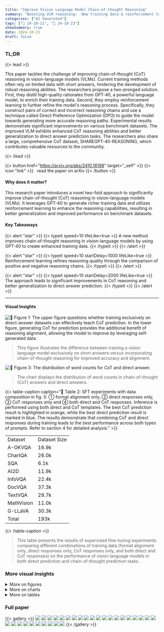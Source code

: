```yaml
---
title: "Improve Vision Language Model Chain-of-thought Reasoning"
summary: "Boosting VLM reasoning:  New training data & reinforcement learning unlock superior chain-of-thought capabilities."
categories: ["AI Generated"]
tags: ["🔖 24-10-21", "🤗 24-10-23"]
showSummary: true
date: 2024-10-21
draft: false
---
```


### TL;DR


{{< lead >}}

This paper tackles the challenge of improving chain-of-thought (CoT) reasoning in vision-language models (VLMs). Current training methods often rely on limited data with short answers, hindering the development of robust reasoning abilities.  The researchers propose a two-pronged solution. First, they distill high-quality rationales from GPT-40, a powerful language model, to enrich their training data. Second, they employ reinforcement learning to further refine the model's reasoning process.  Specifically, they construct pairs of correct and incorrect reasoning chains and use a technique called Direct Preference Optimization (DPO) to guide the model towards generating more accurate reasoning paths.  Experimental results demonstrate significant improvements on various benchmark datasets. The improved VLM exhibits enhanced CoT reasoning abilities and better generalization to direct answer prediction tasks. The researchers also share a large, comprehensive CoT dataset, SHAREGPT-40-REASONING, which contributes valuable resources to the community.

{{< /lead >}}


{{< button href="https://arxiv.org/abs/2410.16198" target="_self" >}}
{{< icon "link" >}} &nbsp; read the paper on arXiv
{{< /button >}}

#### Why does it matter?
This research paper introduces a novel two-fold approach to significantly improve chain-of-thought (CoT) reasoning in vision-language models (VLMs).  It leverages GPT-40 to generate richer training data and utilizes reinforcement learning to enhance the reasoning capabilities, resulting in better generalization and improved performance on benchmark datasets.
#### Key Takeaways

{{< alert "star" >}}
{{< typeit speed=10 lifeLike=true >}} A new method improves chain-of-thought reasoning in vision-language models by using GPT-40 to create enhanced training data. {{< /typeit >}}
{{< /alert >}}

{{< alert "star" >}}
{{< typeit speed=10 startDelay=1000 lifeLike=true >}} Reinforcement learning refines reasoning quality through the comparison of positive and negative reasoning chains. {{< /typeit >}}
{{< /alert >}}

{{< alert "star" >}}
{{< typeit speed=10 startDelay=2000 lifeLike=true >}} The approach leads to significant improvements in CoT reasoning and better generalization to direct answer prediction. {{< /typeit >}}
{{< /alert >}}

------
#### Visual Insights



![](figures/figures_2_0.png "🔼 Figure 1: The upper figure questions whether training exclusively on direct-answer datasets can effectively teach CoT prediction. In the lower figure, generating CoT for prediction provides the additional benefit of reasoning alignment, allowing the model to improve by leveraging self-generated data.")

> This figure illustrates the difference between training a vision language model exclusively on short answers versus incorporating chain-of-thought reasoning for improved accuracy and alignment.





![](charts/charts_3_0.png "🔼 Figure 3: The distribution of word counts for CoT and direct answer.")

> The chart displays the distribution of word counts in chain-of-thought (CoT) answers and direct answers.





{{< table-caption caption="🔽 Table 2: SFT experiments with data composition in fig. 5: ① format alignment only, ② direct responses only, ③ CoT responses only and ④ both direct and CoT responses. Inference is performed using both direct and CoT templates. The best CoT prediction result is highlighted in orange, while the best direct prediction result is marked in blue. The results demonstrate that combining CoT and direct responses during training leads to the best performance across both types of prompts. Refer to section 4 for detailed analysis." >}}
<br><table id='8' style='font-size:16px'><tr><td>Dataset</td><td>Dataset Size</td></tr><tr><td>A-OKVQA</td><td>16.9k</td></tr><tr><td>ChartQA</td><td>26.0k</td></tr><tr><td>SQA</td><td>6.1k</td></tr><tr><td>AI2D</td><td>11.9k</td></tr><tr><td>InfoVQA</td><td>22.4k</td></tr><tr><td>DocVQA</td><td>37.3k</td></tr><tr><td>TextVQA</td><td>29.7k</td></tr><tr><td>MathVision</td><td>11.0k</td></tr><tr><td>G-LLaVA</td><td>30.3k</td></tr><tr><td>Total</td><td>193k</td></tr></table>{{< /table-caption >}}

> This table presents the results of supervised fine-tuning experiments comparing different combinations of training data (format alignment only, direct responses only, CoT responses only, and both direct and CoT responses) on the performance of vision language models in both direct prediction and chain-of-thought prediction tasks.



### More visual insights

<details>
<summary>More on figures
</summary>


![](figures/figures_3_0.png "🔼 Figure 2: Workflow diagram showing: a) the use of GPT-40 to generate rationale given short annotations; b) SFT of open-source VLM for CoT reasoning; c) Build preference dataset for reinforcement learning with DPO to enhance reasoning.")

> The figure illustrates the three-stage pipeline for improving VLM chain-of-thought reasoning: rationale distillation from GPT-40, supervised fine-tuning with chain-of-thought data, and reinforcement learning using direct preference optimization.


![](figures/figures_4_0.png "🔼 Figure 1: The upper figure questions whether training exclusively on direct-answer datasets can effectively teach CoT prediction. In the lower figure, generating CoT for prediction provides the additional benefit of reasoning alignment, allowing the model to improve by leveraging self-generated data.")

> This figure illustrates the difference between training a Vision Language Model (VLM) exclusively on direct answers versus generating chain-of-thought (CoT) reasoning for prediction, highlighting the benefits of reasoning alignment using self-generated data.


![](figures/figures_5_0.png "🔼 Figure 5: The upper section displays the data sources used for the SFT experiments, while the lower section illustrates the data composition for model training.")

> The figure shows the data sources and composition used in the supervised fine-tuning (SFT) experiments for training the vision-language models.


![](figures/figures_10_0.png "🔼 Figure 1: The upper figure questions whether training exclusively on direct-answer datasets can effectively teach CoT prediction. In the lower figure, generating CoT for prediction provides the additional benefit of reasoning alignment, allowing the model to improve by leveraging self-generated data.")

> The figure illustrates the difference between training a vision language model exclusively on direct answers versus generating chain-of-thought (CoT) reasoning for prediction, highlighting the benefits of CoT for reasoning alignment and improved model performance.


![](figures/figures_10_1.png "🔼 Figure 1: The upper figure questions whether training exclusively on direct-answer datasets can effectively teach CoT prediction. In the lower figure, generating CoT for prediction provides the additional benefit of reasoning alignment, allowing the model to improve by leveraging self-generated data.")

> The figure illustrates the difference between training a vision language model exclusively on short answers versus training it with chain-of-thought reasoning, highlighting the benefits of the latter for reasoning alignment and improved performance.


![](figures/figures_16_0.png "🔼 Figure A.3: An example from the A-OKVQA dataset highlights cases where the annotated answer does not match the GPT-40-generated answer. In these cases, the GPT-40 answers are correct, while the annotations contain labeling errors. In the left figure, the sign reads 'dentist' (correctly identified by GPT-40), and the answer should relate to 'teeth,' not ‘heart' as in the annotation. In the right figure, the fridge contains beer, but the annotation incorrectly labels it as 'water.' Consequently, we filter out instances where the GPT-40-generated answer does not match the annotated answers.")

> The figure shows two examples from the A-OKVQA dataset where the GPT-40 generated answers are correct but the annotations contain errors, highlighting the need for filtering mismatched annotations during data distillation.


![](figures/figures_16_1.png "🔼 Figure A.3: An example from the A-OKVQA dataset highlights cases where the annotated answer does not match the GPT-40-generated answer. In these cases, the GPT-40 answers are correct, while the annotations contain labeling errors. In the left figure, the sign reads 'dentist' (correctly identified by GPT-40), and the answer should relate to ‘teeth,’ not ‘heart’ as in the annotation. In the right figure, the fridge contains beer, but the annotation incorrectly labels it as ‘water.’ Consequently, we filter out instances where the GPT-40-generated answer does not match the annotated answers.")

> The figure shows two examples from the A-OKVQA dataset illustrating annotation errors in which GPT-40 generated correct answers, while the provided annotations contained errors.


</details>



<details>
<summary>More on charts
</summary>


![](charts/charts_9_0.png "🔼 Figure 6: The figures illustrate the performance of the DPO model as a verifier on ChartQA, A-OKVQA, and MathVista. Compared to the model trained with RLAIF-V, the model trained on our reasoning data pairs consistently shows improvement in both best-of-N selection and weighted voting.")

> The chart displays the performance of the DPO model as a verifier on three datasets (ChartQA, A-OKVQA, and MathVista) using three re-ranking methods (weighted voting with DPO, majority voting, and best-of-N with DPO) across different numbers of candidate answers.


![](charts/charts_9_1.png "🔼 Figure 6: The figures illustrate the performance of the DPO model as a verifier on ChartQA, A-OKVQA, and MathVista. Compared to the model trained with RLAIF-V, the model trained on our reasoning data pairs consistently shows improvement in both best-of-N selection and weighted voting.")

> The chart displays the performance of the DPO model as a verifier for three different datasets (ChartQA, A-OKVQA, and MathVista), comparing its performance with and without RLAIF-V training.


![](charts/charts_10_0.png "🔼 Figure C.1: Randomly sampled examples from LLAVA-NEXT-8B with temperature=1.0 for a test case in ChartQA reveal that the model struggles to effectively follow the CoT prompt. In Sample 1, the model refuses to answer the question. In Samples 2-4, the model generates an answer first, followed by an explanation. In the final sample, the model produces a description instead of reasoning through the question, without providing an answer.")

> The chart displays examples of the LLAVA-Next-8B model's responses to a question about counting food items in a bar chart, demonstrating its inconsistent handling of a chain-of-thought (CoT) prompt.


![](charts/charts_25_0.png "🔼 Figure 3: The distribution of word counts for CoT and direct answer.")

> The chart displays the distribution of word counts in chain-of-thought (CoT) answers and direct answers.


![](charts/charts_27_0.png "🔼 Figure C.4: Randomly sampled examples from LLAVA-NEXT-FORMAT with a temperature setting of 1.0, evaluated on the same test case in ChartQA, show that after training on 450 format-aligned data, the model is able to follow the CoT prompt by verbalizing the thought process and providing a short answer.")

> The chart displays a bar graph showing the long-term price index of various food commodities from 1850 to 2015, with each bar representing a different food item and its length proportional to the price index value.


</details>



<details>
<summary>More on tables
</summary>


{{< table-caption caption="🔽 Table 2: SFT experiments with data composition in fig. 5: ① format alignment only, ② direct responses only, ③ CoT responses only and ④ both direct and CoT responses. Inference is performed using both direct and CoT templates. The best CoT prediction result is highlighted in orange, while the best direct prediction result is marked in blue. The results demonstrate that combining CoT and direct responses during training leads to the best performance across both types of prompts. Refer to section 4 for detailed analysis." >}}
<table id='2' style='font-size:16px'><tr><td>Methods</td><td>Prompting</td><td>A-OK</td><td>ChartQA</td><td>DocVQA</td><td>InfoVQA</td><td>TextVQA</td><td>AI2D</td><td>SQA</td><td>MathVista</td><td>Avg</td></tr><tr><td>LLaVA-Next</td><td>direct</td><td>85.8</td><td>70.2</td><td>75.7</td><td>37.7</td><td>68.2</td><td>71.5</td><td>75.4</td><td>39.3</td><td>65.5</td></tr><tr><td>+ Format ①</td><td>CoT</td><td>84.3</td><td>71.2</td><td>67</td><td>34.9</td><td>62.2</td><td>67.4</td><td>74.4</td><td>40.3</td><td>62.7</td></tr><tr><td>LLaVA-Next</td><td>direct</td><td>86.4</td><td>73.7</td><td>78</td><td>45.4</td><td>71.9</td><td>78.8</td><td>91.5</td><td>43.2</td><td>71.1</td></tr><tr><td>+ Direct ②</td><td>CoT</td><td>85.7</td><td>71.8</td><td>68.8</td><td>38.6</td><td>63.6</td><td>72.5</td><td>85.4</td><td>38.6</td><td>65.6</td></tr><tr><td>LLaVA-Next</td><td>direct</td><td>84.9</td><td>71.8</td><td>81.2</td><td>45.7</td><td>72.1</td><td>75.3</td><td>85</td><td>41.9</td><td>69.7</td></tr><tr><td>+ Cot ③</td><td>CoT</td><td>85.1</td><td>82.2</td><td>81.2</td><td>49.7</td><td>69.9</td><td>77</td><td>91.3</td><td>49.2</td><td>73.2</td></tr><tr><td>LLaVA-Reasoner</td><td>direct</td><td>85.4</td><td>76.1</td><td>82.9</td><td>50.6</td><td>73.1</td><td>79.4</td><td>90.4</td><td>44.3</td><td>72.8</td></tr><tr><td>-SFT ④</td><td>CoT</td><td>86.2</td><td>83.0</td><td>81.8</td><td>51.6</td><td>71.1</td><td>78.5</td><td>92.7</td><td>50.6</td><td>74.4</td></tr></table>{{< /table-caption >}}

> The table presents the performance of different models trained with varying combinations of direct and chain-of-thought (CoT) response data, demonstrating that combining both improves performance on both direct and CoT prediction tasks.


{{< table-caption caption="🔽 Table 2: SFT experiments with data composition in fig. 5: ① format alignment only, ② direct responses only, ③ CoT responses only and ④ both direct and CoT responses. Inference is performed using both direct and CoT templates. The best CoT prediction result is highlighted in orange, while the best direct prediction result is marked in blue. The results demonstrate that combining CoT and direct responses during training leads to the best performance across both types of prompts. Refer to section 4 for detailed analysis." >}}
<br><table id='11' style='font-size:16px'><tr><td>Data Config</td><td>Math Vista (direct/CoT)</td></tr><tr><td>format only ①</td><td>39.3/40.3</td></tr><tr><td>MV</td><td>41.0/43.4</td></tr><tr><td>MV+GL</td><td>43.2/44.9</td></tr><tr><td>MV+GL+MP50k</td><td>42.3/45.6</td></tr><tr><td>MV+GL+MP100k</td><td>43.0/44.9</td></tr><tr><td>MV+GL+MI50k</td><td>43.1/45.0</td></tr><tr><td>MV+GL+MI100k</td><td>43.7/46.3</td></tr><tr><td>MV+GL+AI2D</td><td>44.1/46.4</td></tr><tr><td>MV+GL+SQA</td><td>43.1/47.3</td></tr><tr><td>MV+GL+ChartQA</td><td>43.2/50.4</td></tr></table>{{< /table-caption >}}

> The table presents the results of supervised fine-tuning experiments on different combinations of training data (format alignment, direct responses, and chain-of-thought responses), showing the best performance is achieved when combining both direct and chain-of-thought data.


{{< table-caption caption="🔽 Table 2: SFT experiments with data composition in fig. 5: ① format alignment only, ② direct responses only, ③ CoT responses only and ④ both direct and CoT responses. Inference is performed using both direct and CoT templates. The best CoT prediction result is highlighted in orange, while the best direct prediction result is marked in blue. The results demonstrate that combining CoT and direct responses during training leads to the best performance across both types of prompts. Refer to section 4 for detailed analysis." >}}
<table id='13' style='font-size:16px'><tr><td>Data Config</td><td>AI2D</td><td>SQA</td></tr><tr><td>format only ①</td><td>67.4</td><td>74.4</td></tr><tr><td>AI2D</td><td>76.3</td><td>76.6</td></tr><tr><td>SQA</td><td>66.9</td><td>90.4</td></tr><tr><td>AI2D +SQA</td><td>76.7</td><td>91.2</td></tr><tr><td>AI2D +SQA +ChartQA</td><td>77.4</td><td>91.4</td></tr></table>{{< /table-caption >}}

> This table presents the results of supervised fine-tuning experiments comparing different data compositions (format alignment only, direct responses only, CoT responses only, and both direct and CoT responses) on various tasks and prompting methods (direct and CoT).


{{< table-caption caption="🔽 Table 2: SFT experiments with data composition in fig. 5: ① format alignment only, ② direct responses only, ③ CoT responses only and ④ both direct and CoT responses. Inference is performed using both direct and CoT templates. The best CoT prediction result is highlighted in orange, while the best direct prediction result is marked in blue. The results demonstrate that combining CoT and direct responses during training leads to the best performance across both types of prompts. Refer to section 4 for detailed analysis." >}}
<table id='8' style='font-size:18px'><tr><td>Dataset</td><td>GPT-4o direct/cot</td><td>Cambrian official</td><td>Our-SFT direct/cot</td></tr><tr><td>A-OK</td><td>89.6/90.1</td><td>83.1*</td><td>85.4/86.2</td></tr><tr><td>ChartQA</td><td>79.6/84.7</td><td>73.3</td><td>76.1/83.0</td></tr><tr><td>DocVQA</td><td>90.3/90.8</td><td>77.8</td><td>82.9/81.8</td></tr><tr><td>InfoVQA</td><td>72.4/72.8</td><td>45.7*</td><td>50.6/51.6</td></tr><tr><td>TextVQA</td><td>78.1/75.4</td><td>71.7</td><td>73.1/71.1</td></tr><tr><td>AI2D</td><td>80.7/81.5</td><td>73.0</td><td>79.4/78.5</td></tr><tr><td>SQA</td><td>85.9/87.2</td><td>80.4</td><td>90.4/92.7</td></tr><tr><td>Math Vista</td><td>54.8/63.4</td><td>49.0†</td><td>44.3/50.6</td></tr><tr><td>OCRBench</td><td>80.2/79.2</td><td>62.4</td><td>61.6/62.0</td></tr><tr><td>MMStar</td><td>55.1/64.7</td><td>50.3*</td><td>51.6/54.0</td></tr><tr><td>MMMU</td><td>57.8/63.6</td><td>42.7</td><td>41.6/40.0</td></tr><tr><td>Avg (of best)</td><td>77.9</td><td>64.5</td><td>68.8</td></tr></table>{{< /table-caption >}}

> This table presents the results of supervised fine-tuning (SFT) experiments using different combinations of data (format alignment only, direct responses only, CoT responses only, and both direct and CoT responses) and shows that combining CoT and direct responses leads to the best performance.


{{< table-caption caption="🔽 Table 6: DPO experiment with LLAVA-Reasoner-SFT as the base policy model. We compare two DPO datasets: ⑤ RLAIF-V Yu et al. (2024) and ⑥ our preference dataset comprising A-OKVQA, ChartQA, and math. The best CoT prediction is highlighted in orange. Our DPO dataset shows the better improvements in chain-of-thought reasoning." >}}
<table id='2' style='font-size:16px'><tr><td>Methods</td><td>Prompting</td><td>A-OK</td><td>ChartQA</td><td>DocVQA</td><td>InfoVQA</td><td>TextVQA</td><td>AI2D</td><td>SQA</td><td>MathVista</td><td>Avg</td></tr><tr><td rowspan="2">LLaVA-Reasoner -SFT ④</td><td>direct</td><td>85.4</td><td>76.1</td><td>82.9</td><td>50.6</td><td>73.1</td><td>79.4</td><td>90.4</td><td>44.3</td><td>72.8</td></tr><tr><td>CoT</td><td>86.2</td><td>83.0</td><td>81.8</td><td>51.6</td><td>71.1</td><td>78.5</td><td>92.7</td><td>50.6</td><td>74.4</td></tr><tr><td rowspan="2">LLaVA-Reasoner -RLAIF ⑤</td><td>direct</td><td>85.6</td><td>76.1</td><td>83.1</td><td>50.7</td><td>73.3</td><td>79.6</td><td>91.1</td><td>44.1</td><td>73.0</td></tr><tr><td>CoT</td><td>86.7</td><td>83.0</td><td>82.4</td><td>50.8</td><td>71.4</td><td>79.1</td><td>92.9</td><td>50.8</td><td>74.6</td></tr><tr><td rowspan="2">LLaVA-Reasoner -DPO-ours ⑥</td><td>direct</td><td>85.4</td><td>76.4</td><td>83.1</td><td>51.2</td><td>73.3</td><td>79.4</td><td>90.8</td><td>44.2</td><td>73.0</td></tr><tr><td>CoT</td><td>87.0</td><td>84.2</td><td>82.7</td><td>52.7</td><td>71.5</td><td>79.5</td><td>92.6</td><td>52.1</td><td>75.3</td></tr></table>{{< /table-caption >}}

> The table compares the performance of different prompting methods (direct and CoT) on various vision-language tasks using different DPO datasets (RLAIF-V and a custom dataset).


{{< table-caption caption="🔽 Table 2: SFT experiments with data composition in fig. 5: ① format alignment only, ② direct responses only, ③ CoT responses only and ④ both direct and CoT responses. Inference is performed using both direct and CoT templates. The best CoT prediction result is highlighted in orange, while the best direct prediction result is marked in blue. The results demonstrate that combining CoT and direct responses during training leads to the best performance across both types of prompts. Refer to section 4 for detailed analysis." >}}
<table id='1' style='font-size:14px'><tr><td>ChartQA Filtered Out Example #1</td><td>ChartQA Filtered Out Example #2</td></tr><tr><td>Question: How much money did "1917" and "Sonic The Hedgehog" earn? Annotated Answer: 204.41 Dad Boys for Life 204.41 1917 157 9 sonic the Heagenog 146.06 Jumanjl: The Next Lavel 124.78 Star Wars: Episode IX - The Rise of 124.49 Skywalker Birds of Prey 04.15 Dolittle 7704 Little Worrien 70.5 The Invicible Man 64.91 the Call or the Wild 62.34 Omward 61.55 Knives Clut 4지 65 Fruzen II 47.ZZ Tenet 46.29 Spres IN Disquise 37.43 0 25 50 75 100 125 150 175 200 Bok office groos n million U.S. dellar⌀ GPT-4o Response: To determine the combined earnings of "1917" and "Sonic The Hedgehog,' " need to locate the earnings for each movie on the bar we chart. 1. The bar labeled "1917" shows earnings of 157.9 million U.S. dollars. 2. 2. The bar labeled "Sonic the Hedgehog" shows earnings of 146.06 million U.S. dollars. To find the total earnings, we add these two amounts together: 157.9 (for "1917") + 146.06 (for "Sonic The Hedgehog") = 303.96 ### Answer: 303.96</td><td>Question: Which country had the highest number of terrorist attacks in 2020? Annotated Answer: Spain Italy 24 France 15 Greece 0 Germany 6 Spain 9 Netherlands 0 Czechia 0 Denmark 0 Poland 0 Belgium 2 Bulgaria 0 Finland 0 225 Sweden 0 0 2.5 5 7.5 10 12.5 15 17.5 20 22.5 25 27.5 Numbor of torrorict attarke GPT-4o Response: The bar chart displays the number of terrorist attacks in various countries in 2020. Each country is represented by a horizontal bar, with the length of the bar corresponding to the number of attacks. - Italy has the longest bar, indicating it had the highest number of terrorist attacks, with a total of 24 attacks. - France follows with the second longest bar, showing 15 attacks. - Spain is next with 9 attacks. - Germany had 6 attacks.  Belgium had 2 attacks. - Greece, Netherlands, Czechia, Denmark, Poland, Bulgaria, Finland, and Sweden all had 0 attacks, as indicated by the absence of bars for these countries. From these visual clues, it is clear that the country with the highest number of terrorist attacks in 2020 is Italy. ### Answer: Italy</td></tr></table>{{< /table-caption >}}

> The table presents the results of supervised fine-tuning (SFT) experiments on various datasets using different combinations of direct and chain-of-thought (CoT) training data.


{{< table-caption caption="🔽 Table 2: SFT experiments with data composition in fig. 5: ① format alignment only, ② direct responses only, ③ CoT responses only and ④ both direct and CoT responses. Inference is performed using both direct and CoT templates. The best CoT prediction result is highlighted in orange, while the best direct prediction result is marked in blue. The results demonstrate that combining CoT and direct responses during training leads to the best performance across both types of prompts. Refer to section 4 for detailed analysis." >}}
<table id='5' style='font-size:14px'><tr><td>#</td><td>Prompt</td><td>ChartQA (relaxed acc)</td></tr><tr><td>1</td><td>{Question}</td><td>2.7</td></tr><tr><td>2</td><td>{Question} Answer the question directly.</td><td>32.3</td></tr><tr><td>3</td><td>Answer the question. Do not write a full sentence, just provide a value. Question : {Question}</td><td>56.4</td></tr><tr><td>4</td><td>Answer the question with following instruction: 1 . Do not write a full sentence, just provide a value. 2. Don , t include any unit, i.e. 56 instead of 56 meters Question : {Question}</td><td>75.2</td></tr><tr><td>5</td><td>Answer the question with following instruction: 1 . Do not write a full sentence, just provide a value. 2. Don , t include any unit, i e . 56 instead of 56 meters 3. Don , t include '%' sign, i. e . 56 instead of 56%</td><td>80.3</td></tr></table>{{< /table-caption >}}

> The table presents the results of supervised fine-tuning experiments with different data compositions (format alignment only, direct responses only, CoT responses only, and both direct and CoT responses) and shows that combining CoT and direct responses yields the best performance.


{{< table-caption caption="🔽 Table 2: SFT experiments with data composition in fig. 5: ① format alignment only, ② direct responses only, ③ CoT responses only and ④ both direct and CoT responses. Inference is performed using both direct and CoT templates. The best CoT prediction result is highlighted in orange, while the best direct prediction result is marked in blue. The results demonstrate that combining CoT and direct responses during training leads to the best performance across both types of prompts. Refer to section 4 for detailed analysis." >}}
<table id='2' style='font-size:14px'><tr><td></td><td>ChartQA System Prompt (relaxed acc)</td></tr><tr><td>When provided with an image and a question, generate a rationale first and then derive an answer. Your rationale should include detailed visual elements in order to derive the answer .</td><td></td></tr><tr><td># Prompt 1 Answer the question with following instruction: 1. Generate a rationale first and then derive an answer . 2. Don , t include any unit, i. e . 56 instead of 56 meters 3. Don , t include '%' sign, i.e. 56 instead of 56% Question: {question} # Output Format # <rationale> ### Answer : <your answer></td><td></td></tr><tr><td>2 Prompt #1, removing system prompt</td><td>84.7 84.1</td></tr></table>{{< /table-caption >}}

> The table presents the results of supervised fine-tuning experiments on four different data compositions, comparing the performance of direct and chain-of-thought prediction using various prompting methods.


{{< table-caption caption="🔽 Table 2: SFT experiments with data composition in fig. 5: ① format alignment only, ② direct responses only, ③ CoT responses only and ④ both direct and CoT responses. Inference is performed using both direct and CoT templates. The best CoT prediction result is highlighted in orange, while the best direct prediction result is marked in blue. The results demonstrate that combining CoT and direct responses during training leads to the best performance across both types of prompts. Refer to section 4 for detailed analysis." >}}
<table id='2' style='font-size:16px'><tr><td>Dataset</td><td>CoT Prompt</td></tr><tr><td>system prompt</td><td>When provided with an image and a question, generate a rationale first and then derive an answer . Your rationale should include detailed visual elements in order to derive the answer .</td></tr><tr><td>A-OKVQA AI2D SQA MMStar</td><td>Answer the question with following instruction: 1. Generate a rationale first and then derive an answer . 2. For your final answer, provide a letter choice. Question: {question} # Output Format # <rationale> ### Answer : <your answer></td></tr><tr><td>ChartQA</td><td>Answer the question with following instruction: 1 . Generate a rationale first and then derive an answer . 2. Don , t include any unit, i. e. 56 instead of 56 meters 3. Don 't include '%' sign, i.e. 56 instead of 56% Question: {question} # Output Format # <rationale> ### Answer : <your answer></td></tr><tr><td>DocVQA InfoVQA</td><td># Objective # You are provided with an image, a question. Your job is to generate a rationale first and then derive an answer . ########### # Question # {question} ########### # Rationale Requirement # 1. Do not state an answer at the beginning. Explain descriptions of visual clue that help to derive the answer. 2. Conclude with ### Answer: <your answer> 3. Your final answer should be a single word or phrase. 4. If possible, copy the answer from document. Don't add or remove symbols, units, or titles. ########### # Output Style # <rationale> ### Answer : <your answer> ###########</td></tr></table>{{< /table-caption >}}

> The table presents the results of supervised fine-tuning experiments on various data compositions, comparing the performance of direct and chain-of-thought prediction on several vision-language reasoning tasks.


{{< table-caption caption="🔽 Table 2: SFT experiments with data composition in fig. 5: ① format alignment only, ② direct responses only, ③ CoT responses only and ④ both direct and CoT responses. Inference is performed using both direct and CoT templates. The best CoT prediction result is highlighted in orange, while the best direct prediction result is marked in blue. The results demonstrate that combining CoT and direct responses during training leads to the best performance across both types of prompts. Refer to section 4 for detailed analysis." >}}
<br><table id='2' style='font-size:14px'><tr><td>Dataset</td><td>Prompt</td></tr><tr><td>TextVQA</td><td># Objective # You are provided with an image, a question. Your job is to generate a rationale first and then derive an answer · ########### # Question # {question} ########### # Rationale Requirement # 1. Do not state an answer at the beginning. Explain descriptions of visual clue that help to derive the answer. 2. Conclude with ### Answer: <your answer> 3. Your final answer should be a single word or phrase. 4. Output your answer in lower case. ########### # Output Style # <rationale> ### Answer : <your answer> ###########</td></tr><tr><td>OCRBench</td><td>Answer the question with following instruction: 1. Generate a rationale first and then derive an answer · 2. Your answer should be a single word or phrase. Question: {question} # Output Format # <rationale> ### Answer : <your answer></td></tr></table>{{< /table-caption >}}

> The table presents the results of supervised fine-tuning (SFT) experiments on four different data compositions, comparing the performance of direct and chain-of-thought (CoT) prediction on various tasks.


{{< table-caption caption="🔽 Table C.1: Evaluation of VLM performance on benchmark datasets with direct and CoT inference." >}}
<table id='3' style='font-size:16px'><tr><td>Dataset</td><td colspan="2">LLAVA-NEXT-8B</td><td colspan="2">LLAVA-NEXT-FORMAT</td></tr><tr><td></td><td>direct</td><td>CoT</td><td>direct</td><td>CoT</td></tr><tr><td>A-OK</td><td>85.9</td><td>44.5</td><td>85.8</td><td>84.3</td></tr><tr><td>ChartQA</td><td>68.6</td><td>52.8</td><td>70.2</td><td>71.2</td></tr><tr><td>DocVQA</td><td>78.4</td><td>57.1</td><td>75.7</td><td>67.0</td></tr><tr><td>InfoVQA</td><td>36.6</td><td>25.8</td><td>37.7</td><td>34.9</td></tr><tr><td>TextVQA</td><td>67.2</td><td>41.6</td><td>68.2</td><td>62.2</td></tr><tr><td>AI2D</td><td>73.0</td><td>70.0</td><td>71.5</td><td>67.4</td></tr><tr><td>SQA</td><td>77.4</td><td>75.8</td><td>75.4</td><td>74.4</td></tr><tr><td>Math Vista</td><td>37.3</td><td>25.3</td><td>39.3</td><td>40.3</td></tr><tr><td>OCRBench</td><td>57.7</td><td>59.7</td><td>59.1</td><td>56.6</td></tr><tr><td>MMStar</td><td>47.8</td><td>45.7</td><td>44.7</td><td>46.7</td></tr><tr><td>MMMU</td><td>42.8</td><td>37.6</td><td>41.8</td><td>37.7</td></tr><tr><td>Avg</td><td>61.2</td><td>48.7</td><td>60.9</td><td>58.4</td></tr></table>{{< /table-caption >}}

> The table presents the baseline performance of LLAVA-NEXT-8B and LLAVA-NEXT-FORMAT models on various benchmark datasets using direct and chain-of-thought (CoT) inference methods.


{{< table-caption caption="🔽 Table D.1: We study a self-taught reasoner with minimal CoT data (only 450 format-aligned examples). LLAVA-NEXT-DIRECT is used as the baseline, and our LLaVA-Next-STaR is trained with a rejection sampling method. The best CoT predictions are highlighted in orange, and the best direct predictions are highlighted in blue. Our rejection sampling method outperforms both CoT and direct prediction, with the exception of two data points." >}}
<table id='3' style='font-size:14px'><tr><td>Methods</td><td>Prompting</td><td>A-OK</td><td>ChartQA</td><td>DocVQA</td><td>InfoVQA</td><td>TextVQA</td><td>AI2D</td><td>SQA</td><td>MathVista</td></tr><tr><td>LLaVA-Next</td><td>direct</td><td>86.4</td><td>73.7</td><td>78</td><td>45.4</td><td>71.9</td><td>78.8</td><td>91.5</td><td>43.2</td></tr><tr><td>+ Direct ②</td><td>CoT</td><td>85.7</td><td>71.8</td><td>68.8</td><td>38.6</td><td>63.6</td><td>72.5</td><td>85.4</td><td>38.6</td></tr><tr><td>LLaVA-Next</td><td>direct</td><td>85.9</td><td>74.6</td><td>79.2</td><td>47.4</td><td>72.1</td><td>79.5</td><td>92.2</td><td>44.4</td></tr><tr><td>-STaR</td><td>CoT</td><td>85.9</td><td>77.9</td><td>75.8</td><td>44.0</td><td>25.1</td><td>76.6</td><td>86.8</td><td>42.0</td></tr></table>{{< /table-caption >}}

> This table presents a comparison of the performance of different models on various visual question answering tasks using both direct and chain-of-thought prediction methods, highlighting the effectiveness of a self-taught reasoning approach with minimal chain-of-thought data.


{{< table-caption caption="🔽 Table 2: SFT experiments with data composition in fig. 5: ① format alignment only, ② direct responses only, ③ CoT responses only and ④ both direct and CoT responses. Inference is performed using both direct and CoT templates. The best CoT prediction result is highlighted in orange, while the best direct prediction result is marked in blue. The results demonstrate that combining CoT and direct responses during training leads to the best performance across both types of prompts. Refer to section 4 for detailed analysis." >}}
<table id='3' style='font-size:16px'><tr><td>Data/Truncate Len</td><td>prompting</td><td>70</td><td>90</td><td>110</td><td>No Truncate</td><td>SFT baseline</td></tr><tr><td rowspan="2">ChartQA</td><td>direct</td><td>76.5</td><td>76.2</td><td>76.7</td><td>75.9</td><td>76.1</td></tr><tr><td>CoT</td><td>83.9</td><td>84.2</td><td>81.8</td><td>80.6</td><td>83.0</td></tr><tr><td rowspan="2">A-OKVQA</td><td>direct</td><td>85.2</td><td>85.2</td><td>85.3</td><td>85.1</td><td>85.4</td></tr><tr><td>CoT</td><td>86.7</td><td>86.9</td><td>86.3</td><td>85.7</td><td>86.2</td></tr></table>{{< /table-caption >}}

> This table presents the results of supervised fine-tuning (SFT) experiments on different combinations of training data (format alignment, direct responses, and CoT responses) and their impact on both direct and chain-of-thought (CoT) prediction performance.


{{< table-caption caption="🔽 Table 2: SFT experiments with data composition in fig. 5: ① format alignment only, ② direct responses only, ③ CoT responses only and ④ both direct and CoT responses. Inference is performed using both direct and CoT templates. The best CoT prediction result is highlighted in orange, while the best direct prediction result is marked in blue. The results demonstrate that combining CoT and direct responses during training leads to the best performance across both types of prompts. Refer to section 4 for detailed analysis." >}}
<table id='6' style='font-size:16px'><tr><td>Methods</td><td>prompting</td><td>A-OK</td><td>ChartQA</td><td>Math Vista</td></tr><tr><td rowspan="2">SFT baseline</td><td>direct</td><td>85.4</td><td>76.1</td><td>44.3</td></tr><tr><td>CoT</td><td>86.2</td><td>83.0</td><td>50.6</td></tr><tr><td rowspan="2">LLAVA-REASONER-DPO</td><td>direct</td><td>85.4</td><td>76.4</td><td>44.2</td></tr><tr><td>CoT</td><td>87.0</td><td>84.2</td><td>52.1</td></tr><tr><td>A-OKVQA</td><td>direct</td><td>85.1</td><td>72.7</td><td>37.4</td></tr><tr><td>-RFT</td><td>CoT</td><td>87.7</td><td>0.0</td><td>32.5</td></tr><tr><td>A-OKVQA</td><td>direct</td><td>85.8</td><td>74.9</td><td>41.3</td></tr><tr><td>-RFT+Format</td><td>CoT</td><td>86.3</td><td>80.2</td><td>46.5</td></tr><tr><td>ChartQA</td><td>direct</td><td>85.4</td><td>75.0</td><td>42.6</td></tr><tr><td>-RFT</td><td>CoT</td><td>86.7</td><td>83.9</td><td>52.0</td></tr><tr><td>ChartQA</td><td>direct</td><td>85.9</td><td>75.8</td><td>44.4</td></tr><tr><td>-RFT+Format</td><td>CoT</td><td>85.5</td><td>83.4</td><td>50.6</td></tr><tr><td>Math</td><td>direct</td><td>85.3</td><td>76.0</td><td>32.4</td></tr><tr><td>-RFT</td><td>CoT</td><td>86.7</td><td>67.3</td><td>50.9</td></tr><tr><td>Math</td><td>direct</td><td>85.5</td><td>76.0</td><td>39.6</td></tr><tr><td>-RFT+Format</td><td>CoT</td><td>85.5</td><td>82.0</td><td>50.0</td></tr><tr><td>Combined</td><td>direct</td><td>85.3</td><td>75.4</td><td>37.8</td></tr><tr><td>-RFT</td><td>CoT</td><td>85.4</td><td>84.4</td><td>49.0</td></tr><tr><td>Combined</td><td>direct</td><td>85.0</td><td>75.5</td><td>43.0</td></tr><tr><td>-RFT+Format</td><td>CoT</td><td>86.6</td><td>83.1</td><td>47.1</td></tr></table>{{< /table-caption >}}

> The table shows the performance of four different supervised fine-tuning (SFT) models on various vision-language reasoning tasks, trained with different combinations of direct and chain-of-thought (CoT) data.


</details>


### Full paper

{{< gallery >}}
<img src="paper_images/1.png" class="grid-w50 md:grid-w33 xl:grid-w25" />
<img src="paper_images/2.png" class="grid-w50 md:grid-w33 xl:grid-w25" />
<img src="paper_images/3.png" class="grid-w50 md:grid-w33 xl:grid-w25" />
<img src="paper_images/4.png" class="grid-w50 md:grid-w33 xl:grid-w25" />
<img src="paper_images/5.png" class="grid-w50 md:grid-w33 xl:grid-w25" />
<img src="paper_images/6.png" class="grid-w50 md:grid-w33 xl:grid-w25" />
<img src="paper_images/7.png" class="grid-w50 md:grid-w33 xl:grid-w25" />
<img src="paper_images/8.png" class="grid-w50 md:grid-w33 xl:grid-w25" />
<img src="paper_images/9.png" class="grid-w50 md:grid-w33 xl:grid-w25" />
<img src="paper_images/10.png" class="grid-w50 md:grid-w33 xl:grid-w25" />
<img src="paper_images/11.png" class="grid-w50 md:grid-w33 xl:grid-w25" />
<img src="paper_images/12.png" class="grid-w50 md:grid-w33 xl:grid-w25" />
<img src="paper_images/13.png" class="grid-w50 md:grid-w33 xl:grid-w25" />
<img src="paper_images/14.png" class="grid-w50 md:grid-w33 xl:grid-w25" />
<img src="paper_images/15.png" class="grid-w50 md:grid-w33 xl:grid-w25" />
<img src="paper_images/16.png" class="grid-w50 md:grid-w33 xl:grid-w25" />
<img src="paper_images/17.png" class="grid-w50 md:grid-w33 xl:grid-w25" />
<img src="paper_images/18.png" class="grid-w50 md:grid-w33 xl:grid-w25" />
<img src="paper_images/19.png" class="grid-w50 md:grid-w33 xl:grid-w25" />
<img src="paper_images/20.png" class="grid-w50 md:grid-w33 xl:grid-w25" />
<img src="paper_images/21.png" class="grid-w50 md:grid-w33 xl:grid-w25" />
<img src="paper_images/22.png" class="grid-w50 md:grid-w33 xl:grid-w25" />
<img src="paper_images/23.png" class="grid-w50 md:grid-w33 xl:grid-w25" />
<img src="paper_images/24.png" class="grid-w50 md:grid-w33 xl:grid-w25" />
<img src="paper_images/25.png" class="grid-w50 md:grid-w33 xl:grid-w25" />
<img src="paper_images/26.png" class="grid-w50 md:grid-w33 xl:grid-w25" />
<img src="paper_images/27.png" class="grid-w50 md:grid-w33 xl:grid-w25" />
<img src="paper_images/28.png" class="grid-w50 md:grid-w33 xl:grid-w25" />
<img src="paper_images/29.png" class="grid-w50 md:grid-w33 xl:grid-w25" />
<img src="paper_images/30.png" class="grid-w50 md:grid-w33 xl:grid-w25" />
{{< /gallery >}}